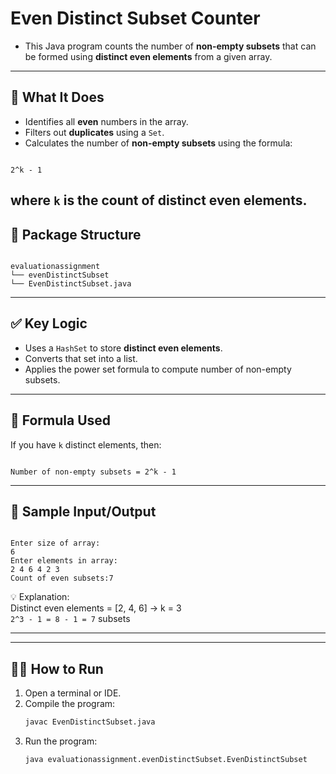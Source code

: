 
# Even Distinct Subset Counter

- This Java program counts the number of **non-empty subsets** that can be formed using **distinct even elements** from a given array.
---
## 📘 What It Does

- Identifies all **even** numbers in the array.
- Filters out **duplicates** using a `Set`.
- Calculates the number of **non-empty subsets** using the formula:  
```

2^k - 1

```
where `k` is the count of distinct even elements.
---
## 📂 Package Structure

```

evaluationassignment
└── evenDistinctSubset
└── EvenDistinctSubset.java

```
---
## ✅ Key Logic

- Uses a `HashSet` to store **distinct even elements**.
- Converts that set into a list.
- Applies the power set formula to compute number of non-empty subsets.
---
## 📌 Formula Used

If you have `k` distinct elements, then:
```

Number of non-empty subsets = 2^k - 1

```
---
## 🧾 Sample Input/Output

```

Enter size of array:
6
Enter elements in array:
2 4 6 4 2 3
Count of even subsets:7

````

💡 Explanation:  
Distinct even elements = [2, 4, 6] → k = 3  
`2^3 - 1 = 8 - 1 = 7` subsets

---
---
## 🧑‍💻 How to Run

1. Open a terminal or IDE.
2. Compile the program:
   ```bash
   javac EvenDistinctSubset.java
   ```
3. Run the program:
   ```bash
   java evaluationassignment.evenDistinctSubset.EvenDistinctSubset
   ```
